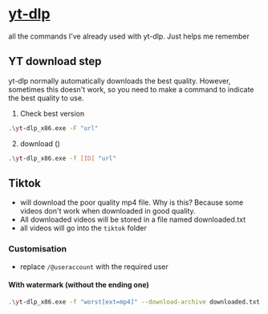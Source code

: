# [yt-dlp](https://github.com/yt-dlp/yt-dlp/tree/master)
all the commands I've already used with yt-dlp. Just helps me remember

## YT download step
yt-dlp normally automatically downloads the best quality. However, sometimes this doesn't work, so you need to make a command to indicate the best quality to use.
1. Check best version
```sh
.\yt-dlp_x86.exe -F "url"
```
2. download ()
```sh
.\yt-dlp_x86.exe -f [ID] "url"
```

## Tiktok
- will download the poor quality mp4 file. Why is this? Because some videos don't work when downloaded in good quality.
- All downloaded videos will be stored in a file named downloaded.txt
- all videos will go into the ``tiktok`` folder

### Customisation
- replace ``/@useraccount`` with the required user
#### With watermark (without the ending one)
```sh
.\yt-dlp_x86.exe -f "worst[ext=mp4]" --download-archive downloaded.txt -o "tiktok/%(upload_date)s - %(id)s.%(ext)s" "https://www.tiktok.com/@useraccount"
```